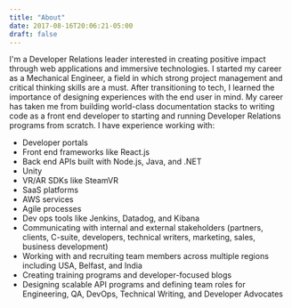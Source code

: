 ```yaml
---
title: "About"
date: 2017-08-16T20:06:21-05:00
draft: false
---
```


I'm a Developer Relations leader interested in creating positive impact through web applications and immersive technologies. I started my career as a Mechanical Engineer, a field in which strong project management and critical thinking skills are a must. After transitioning to tech, I learned the importance of designing experiences with the end user in mind. My career has taken me from building world-class documentation stacks to writing code as a front end developer to starting and running Developer Relations programs from scratch. I have experience working with:

* Developer portals
* Front end frameworks like React.js
* Back end APIs built with Node.js, Java, and .NET
* Unity
* VR/AR SDKs like SteamVR
* SaaS platforms
* AWS services
* Agile processes
* Dev ops tools like Jenkins, Datadog, and Kibana
* Communicating with internal and external stakeholders (partners, clients, C-suite, developers, technical writers, marketing, sales, business development)
* Working with and recruiting team members across multiple regions including USA, Belfast, and India
* Creating training programs and developer-focused blogs
* Designing scalable API programs and defining team roles for Engineering, QA, DevOps, Technical Writing, and Developer Advocates